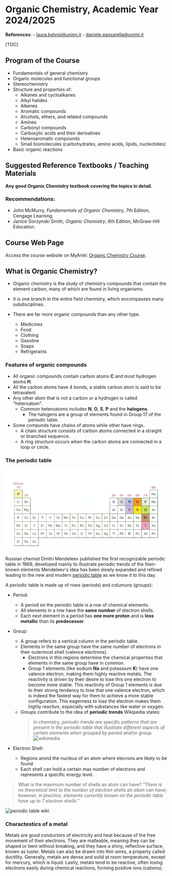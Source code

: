 # Organic Chemistry, Academic Year 2024/2025

**References**:
    - laura.belvisi@unimi.it
    - daniele.passarella@unimi.it

[TOC]

## Program of the Course

- Fundamentals of general chemistry
- Organic molecules and functional groups
- Stereochemistry
- Structure and properties of:
  - Alkanes and cycloalkanes
  - Alkyl halides
  - Alkenes
  - Aromatic compounds
  - Alcohols, ethers, and related compounds
  - Amines
  - Carbonyl compounds
  - Carboxylic acids and their derivatives
  - Heteroaromatic compounds
  - Small biomolecules (carbohydrates, amino acids, lipids, nucleotides)
- Basic organic reactions

## Suggested Reference Textbooks / Teaching Materials

**Any good Organic Chemistry textbook covering the topics in detail.**
### Recommendations:
- John McMurry, *Fundamentals of Organic Chemistry*, 7th Edition, Cengage Learning.
- Janice Gorzynski Smith, *Organic Chemistry*, 6th Edition, McGraw-Hill Education.

## Course Web Page
Access the course website on MyAriel: [Organic Chemistry Course](https://myariel.unimi.it/course/view.php?id=4257).


## What is Organic Chemistry?

- Organic chemistry is the study of chemistry compounds that contain the element carbon, many of which are found in living organisms.

- It is one branch in the entire field chemistry, which encompasses many subdisciplines.
- There are far more organic compounds than any other type.
  - Medicines
  - Food
  - Clothing
  - Gasoline
  - Soaps
  - Refrigerants

### Features of organic compounds

- All organic compounds contain carbon atoms **C** and most hydrogen atoms **H**.
- All the carbon atoms have 4 bonds, a stable carbon atom is said to be tetravalent.
- Any other atom that is not a carbon or a hydrogen is called "heteroatom".
  - Common heteroatoms includes **N**, **O**, **S**, **P** and the **halogens**.
    - The halogens are a group of elements found in Group 17 of the periodic table.
- Some compunds have chains of atoms while other have rings.
  - A chain structure consists of carbon atoms connected in a straight or branched sequence.
  - A ring structure occurs when the carbon atoms are connected in a loop or circle.

### The periodic table

![periodic table](./assets/periodic-table.png)

Russian chemist Dmitri Mendeleev published the first recognizable periodic table in 1869, developed mainly to illustrate periodic trends of the then-known elements Mendeleev's idea has been slowly
expanded and refined leading to the new and modern [periodic table](https://en.wikipedia.org/wiki/Periodic_table) as we know it to this day.

A periodic table is made up of rows (periods) and columuns (groups):
  - Period:
    - A period on the periodic table is a row of chemical elements.
    - All elements in a row have the **same number** of electron shells.
    - Each next element in a period has **one more proton** and is **less metallic** than its **predecessor**.

  - Group:
    - A group refers to a vertical column in the periodic table.
    - Elements in the same group have the same number of electrons in their outermost shell (valence electrons).
      - Electrons in this regions determine the chemical properties that elements in the same group have in common.
      - Group 1 elements (like sodium **Na** and potassium **K**) have one valence electron, making them highly reactive metals. The reactivity is driven by their desire to lose this one electron to become more stable. This reactivity of Group 1 elements is due to their strong tendency to lose that one valence electron, which is indeed the fastest way for them to achieve a more stable configuration. This eagerness to lose the electron makes them highly reactive, especially with substances like water or oxygen.
    - Groups contribute to the idea of **periodic trends**
      Wikipedia states:
      > <i> In chemistry, periodic trends are specific patterns that are present in the periodic table that illustrate different aspects of certain elements when grouped by period and/or group. </i>
      ![wikimedia](https://upload.wikimedia.org/wikipedia/commons/thumb/0/06/Periodic_trends.png/1024px-Periodic_trends.png)

  - Electron Shell:
    - Regions arond the nucleus of an atom where elecrons are likely to be found
    - Each shell can hold a certain max number of electrons and represents a specific energy level.

> What is the maximum number of shells an atom can have?
> <i>"There is no theoretical limit to the number of electron shells an atom can have; however, in practice, elements currently known on the periodic table have up to 7 electron shells."</i>

![periodic table wiki](https://upload.wikimedia.org/wikipedia/commons/3/39/Periodic_table_large.png)

### Charactestics of a metal

Metals are good conductors of electricity and heat because of the free movement of their electrons. They are malleable, meaning they can be shaped or bent without breaking, and they have a shiny, reflective surface, known as luster. Metals can also be drawn into thin wires, a property called ductility. Generally, metals are dense and solid at room temperature, except for mercury, which is liquid. Lastly, metals tend to be reactive, often losing electrons easily during chemical reactions, forming positive ions (cations).
